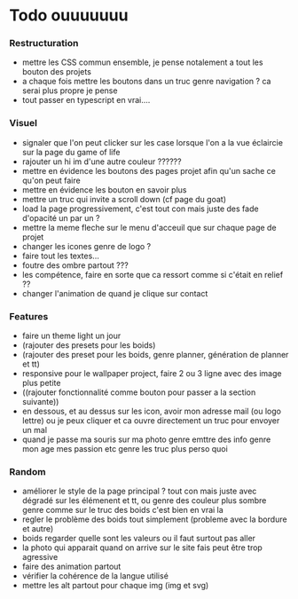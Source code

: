 # Todo ouuuuuuu

### Restructuration

- mettre les CSS commun ensemble, je pense notalement a tout les bouton des projets
- a chaque fois mettre les boutons dans un truc genre navigation ? ca serai plus propre je pense
- tout passer en typescript en vrai....

### Visuel

- signaler que l'on peut clicker sur les case lorsque l'on a la vue éclaircie sur la page du game of life
- rajouter un hi im d'une autre couleur ??????
- mettre en évidence les boutons des pages projet afin qu'un sache ce qu'on peut faire
- mettre en évidence les bouton en savoir plus
- mettre un truc qui invite a scroll down (cf page du goat)
- load la page progressivement, c'est tout con mais juste des fade d'opacité un par un ?
- mettre la meme fleche sur le menu d'acceuil que sur chaque page de projet
- changer les icones genre de logo ?
- faire tout les textes...
- foutre des ombre partout ???
- les compétence, faire en sorte que ca ressort comme si c'était en relief ??
- changer l'animation de quand je clique sur contact 

### Features

- faire un theme light un jour 
- (rajouter des presets pour les boids)
- (rajouter des preset pour les boids, genre planner, génération de planner et tt)
- responsive pour le wallpaper project, faire 2 ou 3 ligne avec des image plus petite
- ((rajouter fonctionnalité comme bouton pour passer a la section suivante))
- en dessous, et au dessus sur les icon, avoir mon adresse mail (ou logo lettre) ou je peux cliquer et ca ouvre directement un truc pour envoyer un mal
- quand je passe ma souris sur ma photo genre emttre des info genre mon age mes passion etc genre les truc plus perso quoi

### Random

- améliorer le style de la page principal ? tout con mais juste avec dégradé sur les élémenent et tt, ou genre des couleur plus sombre genre comme sur le truc des boids c'est bien en vrai la 
- regler le problème des boids tout simplement (probleme avec la bordure et autre)
- boids regarder quelle sont les valeurs ou il faut surtout pas aller
- la photo qui apparait quand on arrive sur le site fais peut être trop agressive
- faire des animation partout
- vérifier la cohérence de la langue utilisé
- mettre les alt partout pour chaque img (img et svg)


